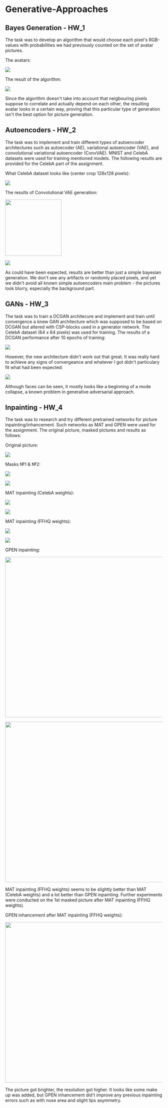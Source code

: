 # Generative-Approaches

## Bayes Generation - HW_1

The task was to develop an algorithm that would choose each pixel's RGB-values with probabilities we had previously counted on the set of avatar pictures.

The avatars:
<p><img src="HW_1/pics/avatars.png"></p>

The result of the algorithm:

<p><img src="HW_1/pics/result.png"></p>

Since the algorithm doesn't take into account that neigbouring pixels suppose to correlate and actually depend on each other, the resulting avatar looks in a certain way, proving that this particular type of generation isn't the best option for picture generation.
 


## Autoencoders - HW_2

The task was to implement and train different types of autoencoder architectures such as autoecoder (AE), variational autoencoder (VAE), and convolutional variational autoencoder (ConvVAE). MNIST and CelebA datasets were used for training mentioned models. The following results are provided for the CelebA part of the assignment.

What CelebA dataset looks like (center crop 128x128 pixels):
<p><img src="HW_2/pics/celeba.png"></p>

The results of Convolutional VAE generation:
<p><img src="HW_2/pics/result.png" height="180px"></p>
<p><img src="HW_2/pics/results.png"></p>

As could have been expected, results are better than just a simple bayesian generation. We don't see any artifacts or randomly placed pixels, and yet we didn't avoid all known simple autoencoders main problem - the pictures look blurry, especially the background part.



## GANs - HW_3

The task was to train a DCGAN architecure and implement and train until convergence a knew GAN architecture which was supposed to be based on DCGAN but altered with CSP-blocks used in a generator network. The CelebA dataset (64 x 64 pixels) was used for training. The results of a DCGAN performance after 10 epochs of training:

<p><img src="HW_3/pic_examples/dcgan.png"></p>

However, the new architecture didn't work out that great. It was really hard to achieve any signs of convergeance and whatever I got didn't particulary fit what had been expected:

<p><img src="HW_3/pic_examples/csp_gan_2.png"></p>

Although faces can be seen, it mostly looks like a beginning of a mode collapse, a known problem in generative adversarial approach.



## Inpainting - HW_4

The task was to research and try different pretrained networks for picture inpainting/inhancement. Such networks as MAT and GPEN were used for the assignment. The original picture, masked pictures and results as follows:

Original picture:
<p><img src="HW_4/pics_and_gifs/cropped_original.png"\></p>

Masks №1 & №2:
<p><img src="HW_4/pics_and_gifs/img_0_small_mask.png"\></p>
<p><img src="HW_4/pics_and_gifs/img_1_bigger_mask.png"\></p>

MAT inpainting (CelebA weights):
<p><img src="HW_4/pics_and_gifs/img_0_CelebA.png"\></p>
<p><img src="HW_4/pics_and_gifs/img_1_CelebA.png"\></p>

MAT inpainting (FFHQ weights):
<p><img src="HW_4/pics_and_gifs/img_0_FFHQ.png"\></p>
<p><img src="HW_4/pics_and_gifs/img_1_FFHQ.png"\></p>

GPEN inpainting:
<p><img src="HW_4/pics_and_gifs/img_0_GPEN.jpg" height="512px"\></p>
<p><img src="HW_4/pics_and_gifs/img_1_GPEN.jpg" height="512px"\></p>

MAT inpainting (FFHQ weights) seems to be slightly better than MAT (CelebA weights) and a lot better than GPEN inpainting. Further experiments were conducted on the 1st masked picture after MAT inpainting (FFHQ weights).

GPEN inhancement after MAT inpainting (FFHQ weights):
<p><img src="HW_4/pics_and_gifs/img_0_FFHQ_GPEN.jpg" height="512px"\></p>

The picture got brighter, the resolution got higher. It looks like some make up was added, but GPEN inhancement did't improve any previous inpainting errors such as with nose area and slight lips asymmetry.
